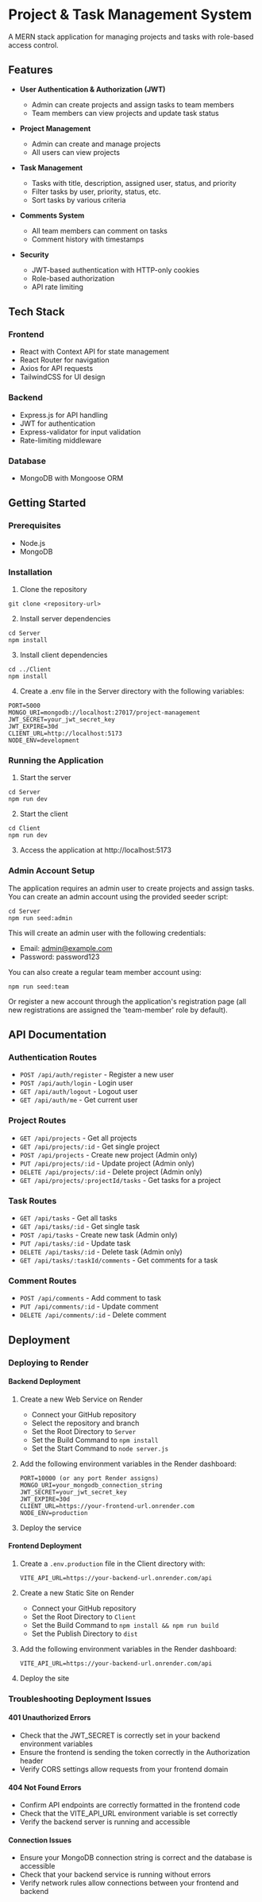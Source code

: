 # Project & Task Management System

A MERN stack application for managing projects and tasks with role-based access control.

## Features

- **User Authentication & Authorization (JWT)**
  - Admin can create projects and assign tasks to team members
  - Team members can view projects and update task status

- **Project Management**
  - Admin can create and manage projects
  - All users can view projects

- **Task Management**
  - Tasks with title, description, assigned user, status, and priority
  - Filter tasks by user, priority, status, etc.
  - Sort tasks by various criteria

- **Comments System**
  - All team members can comment on tasks
  - Comment history with timestamps

- **Security**
  - JWT-based authentication with HTTP-only cookies
  - Role-based authorization
  - API rate limiting

## Tech Stack

### Frontend
- React with Context API for state management
- React Router for navigation
- Axios for API requests
- TailwindCSS for UI design

### Backend
- Express.js for API handling
- JWT for authentication
- Express-validator for input validation
- Rate-limiting middleware

### Database
- MongoDB with Mongoose ORM

## Getting Started

### Prerequisites
- Node.js
- MongoDB

### Installation

1. Clone the repository
```
git clone <repository-url>
```

2. Install server dependencies
```
cd Server
npm install
```

3. Install client dependencies
```
cd ../Client
npm install
```

4. Create a .env file in the Server directory with the following variables:
```
PORT=5000
MONGO_URI=mongodb://localhost:27017/project-management
JWT_SECRET=your_jwt_secret_key
JWT_EXPIRE=30d
CLIENT_URL=http://localhost:5173
NODE_ENV=development
```

### Running the Application

1. Start the server
```
cd Server
npm run dev
```

2. Start the client
```
cd Client
npm run dev
```

3. Access the application at http://localhost:5173

### Admin Account Setup

The application requires an admin user to create projects and assign tasks. You can create an admin account using the provided seeder script:

```
cd Server
npm run seed:admin
```

This will create an admin user with the following credentials:
- Email: admin@example.com
- Password: password123

You can also create a regular team member account using:

```
npm run seed:team
```

Or register a new account through the application's registration page (all new registrations are assigned the 'team-member' role by default).

## API Documentation

### Authentication Routes
- `POST /api/auth/register` - Register a new user
- `POST /api/auth/login` - Login user
- `GET /api/auth/logout` - Logout user
- `GET /api/auth/me` - Get current user

### Project Routes
- `GET /api/projects` - Get all projects
- `GET /api/projects/:id` - Get single project
- `POST /api/projects` - Create new project (Admin only)
- `PUT /api/projects/:id` - Update project (Admin only)
- `DELETE /api/projects/:id` - Delete project (Admin only)
- `GET /api/projects/:projectId/tasks` - Get tasks for a project

### Task Routes
- `GET /api/tasks` - Get all tasks
- `GET /api/tasks/:id` - Get single task
- `POST /api/tasks` - Create new task (Admin only)
- `PUT /api/tasks/:id` - Update task
- `DELETE /api/tasks/:id` - Delete task (Admin only)
- `GET /api/tasks/:taskId/comments` - Get comments for a task

### Comment Routes
- `POST /api/comments` - Add comment to task
- `PUT /api/comments/:id` - Update comment
- `DELETE /api/comments/:id` - Delete comment

## Deployment

### Deploying to Render

#### Backend Deployment

1. Create a new Web Service on Render
   - Connect your GitHub repository
   - Select the repository and branch
   - Set the Root Directory to `Server`
   - Set the Build Command to `npm install`
   - Set the Start Command to `node server.js`

2. Add the following environment variables in the Render dashboard:
   ```
   PORT=10000 (or any port Render assigns)
   MONGO_URI=your_mongodb_connection_string
   JWT_SECRET=your_jwt_secret_key
   JWT_EXPIRE=30d
   CLIENT_URL=https://your-frontend-url.onrender.com
   NODE_ENV=production
   ```

3. Deploy the service

#### Frontend Deployment

1. Create a `.env.production` file in the Client directory with:
   ```
   VITE_API_URL=https://your-backend-url.onrender.com/api
   ```

2. Create a new Static Site on Render
   - Connect your GitHub repository
   - Set the Root Directory to `Client`
   - Set the Build Command to `npm install && npm run build`
   - Set the Publish Directory to `dist`

3. Add the following environment variables in the Render dashboard:
   ```
   VITE_API_URL=https://your-backend-url.onrender.com/api
   ```

4. Deploy the site

### Troubleshooting Deployment Issues

#### 401 Unauthorized Errors
- Check that the JWT_SECRET is correctly set in your backend environment variables
- Ensure the frontend is sending the token correctly in the Authorization header
- Verify CORS settings allow requests from your frontend domain

#### 404 Not Found Errors
- Confirm API endpoints are correctly formatted in the frontend code
- Check that the VITE_API_URL environment variable is set correctly
- Verify the backend server is running and accessible

#### Connection Issues
- Ensure your MongoDB connection string is correct and the database is accessible
- Check that your backend service is running without errors
- Verify network rules allow connections between your frontend and backend
